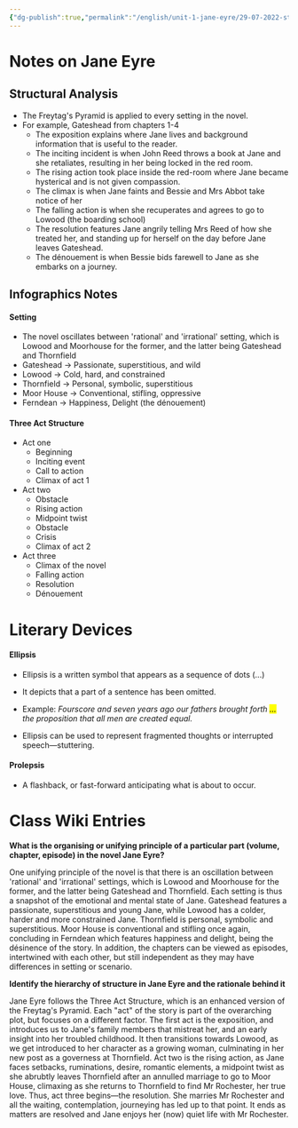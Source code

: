 ```yaml
---
{"dg-publish":true,"permalink":"/english/unit-1-jane-eyre/29-07-2022-structure-infographic-setting/","dgHomeLink":true,"dgPassFrontmatter":false,"dgShowLocalGraph":true}
---
```


# Notes on Jane Eyre
## Structural Analysis
- The Freytag's Pyramid is applied to every setting in the novel.
- For example, Gateshead from chapters 1-4
	- The exposition explains where Jane lives and background information that is useful to the reader.
	- The inciting incident is when John Reed throws a book at Jane and she retaliates, resulting in her being locked in the red room.
	- The rising action took place inside the red-room where Jane became hysterical and is not given compassion.
	- The climax is when Jane faints and Bessie and Mrs Abbot take notice of her
	- The falling action is when she recuperates and agrees to go to Lowood (the boarding school)
	- The resolution features Jane angrily telling Mrs Reed of how she treated her, and standing up for herself on the day before Jane leaves Gateshead.
	- The dénouement is when Bessie bids farewell to Jane as she embarks on a journey.

## Infographics Notes
#### Setting
- The novel oscillates between 'rational' and 'irrational' setting, which is Lowood and Moorhouse for the former, and the latter being Gateshead and Thornfield
- Gateshead → Passionate, superstitious, and wild
- Lowood → Cold, hard, and constrained
- Thornfield → Personal, symbolic, superstitious 
- Moor House → Conventional, stifling, oppressive 
- Ferndean → Happiness, Delight (the dénouement)

#### Three Act Structure
- Act one
	- Beginning
	- Inciting event
	- Call to action
	- Climax of act 1
- Act two
	- Obstacle
	- Rising action
	- Midpoint twist
	- Obstacle
	- Crisis
	- Climax of act 2
- Act three
	- Climax of the novel
	- Falling action
	- Resolution
	- Dénouement 

# Literary Devices
#### Ellipsis
- Ellipsis is a written symbol that appears as a sequence of dots (...)
- It depicts that a part of a sentence has been omitted. 
- Example: 
*Fourscore and seven years ago our fathers brought forth <mark class="Yellow">…</mark> the proposition that all men are created equal.*

- Ellipsis can be used to represent fragmented thoughts or interrupted speech—stuttering. 
#### Prolepsis 
- A flashback, or fast-forward anticipating what is about to occur.






# Class Wiki Entries
**What is the organising or unifying principle of a particular part (volume, chapter, episode) in the novel Jane Eyre?**

One unifying principle of the novel is that there is an oscillation between 'rational' and 'irrational' settings, which is Lowood and Moorhouse for the former, and the latter being Gateshead and Thornfield. Each setting is thus a snapshot of the emotional and mental state of Jane. Gateshead features a passionate, superstitious and young Jane, while Lowood has a colder, harder and more constrained Jane. Thornfield is personal, symbolic and superstitious. Moor House is conventional and stifling once again, concluding in Ferndean which features happiness and delight, being the désinence of the story. In addition, the chapters can be viewed as episodes, intertwined with each other, but still independent as they may have differences in setting or scenario.

**Identify the hierarchy of structure in Jane Eyre and the rationale behind it**

Jane Eyre follows the Three Act Structure, which is an enhanced version of the Freytag's Pyramid. Each "act" of the story is part of the overarching plot, but focuses on a different factor. The first act is the exposition, and introduces us to Jane's family members that mistreat her, and an early insight into her troubled childhood. It then transitions towards Lowood, as we get introduced to her character as a growing woman, culminating in her new post as a governess at Thornfield. Act two is the rising action, as Jane faces setbacks, ruminations, desire, romantic elements, a midpoint twist as she abrubtly leaves Thornfield after an annulled marriage to go to Moor House, climaxing as she returns to Thornfield to find Mr Rochester, her true love. Thus, act three begins—the resolution. She marries Mr Rochester and all the waiting, contemplation, journeying has led up to that point. It ends as matters are resolved and Jane enjoys her (now) quiet life with Mr Rochester. 